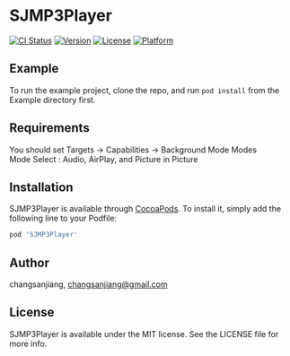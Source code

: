 # SJMP3Player

[![CI Status](http://img.shields.io/travis/changsanjiang/SJMP3Player.svg?style=flat)](https://travis-ci.org/changsanjiang/SJMP3Player)
[![Version](https://img.shields.io/cocoapods/v/SJMP3Player.svg?style=flat)](http://cocoapods.org/pods/SJMP3Player)
[![License](https://img.shields.io/cocoapods/l/SJMP3Player.svg?style=flat)](http://cocoapods.org/pods/SJMP3Player)
[![Platform](https://img.shields.io/cocoapods/p/SJMP3Player.svg?style=flat)](http://cocoapods.org/pods/SJMP3Player)

## Example

To run the example project, clone the repo, and run `pod install` from the Example directory first.

## Requirements

You should set Targets -> Capabilities -> Background Mode Modes    
Mode Select : Audio, AirPlay, and Picture in Picture

## Installation

SJMP3Player is available through [CocoaPods](http://cocoapods.org). To install
it, simply add the following line to your Podfile:

```ruby
pod 'SJMP3Player'
```

## Author

changsanjiang, changsanjiang@gmail.com

## License

SJMP3Player is available under the MIT license. See the LICENSE file for more info.
